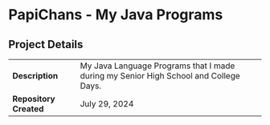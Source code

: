 # PapiChans - My Java Programs

## Project Details

|                     |                     |
| ------------------- | --------------------|
| **Description**     | My Java Language Programs that I made during my Senior High School and College Days.  |
| **Repository Created**    | July 29, 2024 |
